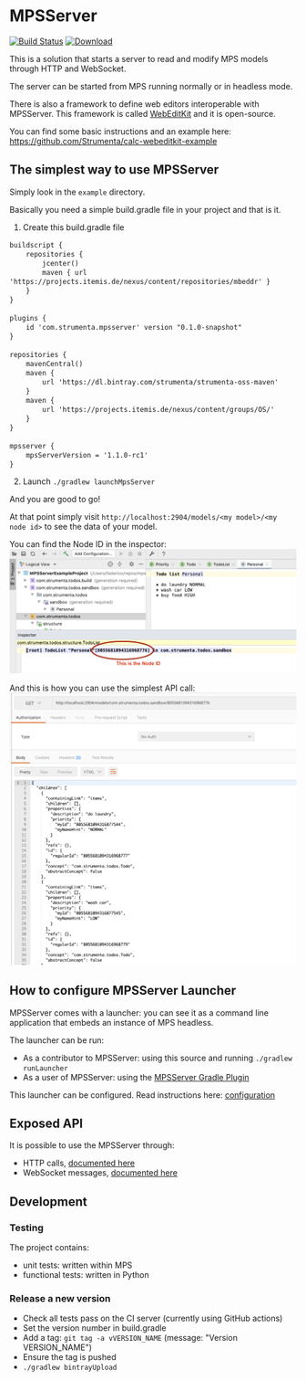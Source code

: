 # MPSServer

[![Build Status](https://img.shields.io/endpoint.svg?url=https%3A%2F%2Factions-badge.atrox.dev%2FStrumenta%2FMPSServer%2Fbadge&style=flat)](https://actions-badge.atrox.dev/Strumenta/MPSServer/goto)
[ ![Download](https://api.bintray.com/packages/strumenta/strumenta-oss-maven/MPSServer/images/download.svg) ](https://bintray.com/strumenta/strumenta-oss-maven/MPSServer/_latestVersion)


This is a solution that starts a server to read and modify MPS models through HTTP and WebSocket.

The server can be started from MPS running normally or in headless mode.

There is also a framework to define web editors interoperable with MPSServer. This framework is called [WebEditKit](https://github.com/Strumenta/webeditkit) and it is open-source.

You can find some basic instructions and an example here: https://github.com/Strumenta/calc-webeditkit-example

## The simplest way to use MPSServer

Simply look in the `example` directory.

Basically you need a simple build.gradle file in your project and that is it.

1. Create this build.gradle file

```
buildscript {
    repositories {
        jcenter()
        maven { url 'https://projects.itemis.de/nexus/content/repositories/mbeddr' }
    }
}

plugins {
    id 'com.strumenta.mpsserver' version "0.1.0-snapshot"
}

repositories {
	mavenCentral()
	maven {
		url 'https://dl.bintray.com/strumenta/strumenta-oss-maven'
	}
	maven {
		url 'https://projects.itemis.de/nexus/content/groups/OS/'
	}
}

mpsserver {
	mpsServerVersion = '1.1.0-rc1'
}
```

2. Launch `./gradlew launchMpsServer`

And you are good to go!

At that point simply visit `http://localhost:2904/models/<my model>/<my node id>` to see the data of your model.

You can find the Node ID in the inspector:
![](images/nodeid.png)

And this is how you can use the simplest API call:
![](images/api.png)

## How to configure MPSServer Launcher

MPSServer comes with a launcher: you can see it as a command line application that embeds an instance of MPS headless.

The launcher can be run:

* As a contributor to MPSServer: using this source and running `./gradlew runLauncher`
* As a user of MPSServer: using the [MPSServer Gradle Plugin](https://github.com/Strumenta/mpsserver-gradle-plugin)

This launcher can be configured. Read instructions here: [configuration](documentation/configuration.md)

## Exposed API

It is possible to use the MPSServer through:

* HTTP calls, [documented here](documentation/routes.md)
* WebSocket messages, [documented here](documentation/wsprotocol.md)

## Development

### Testing

The project contains:

* unit tests: written within MPS
* functional tests: written in Python

### Release a new version

* Check all tests pass on the CI server (currently using GitHub actions)
* Set the version number in build.gradle
* Add a tag: `git tag -a vVERSION_NAME` (message: "Version VERSION_NAME")
* Ensure the tag is pushed
* `./gradlew bintrayUpload`

